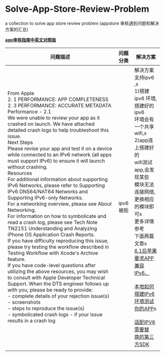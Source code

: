 # Solve-App-Store-Review-Problem
a collection   to solve app store review problem (appstore 审核遇到问题和解决方案的汇总)

[**app审核指南中英文对照版**](http://appstore.icewindtech.com)


| 问题描述       | 问题分类           | 解决方案 |
| ------------- |:------:|----|
|From Apple<br> 2. 1 PERFORMANCE: APP COMPLETENESS<br> 2. 3 PERFORMANCE: ACCURATE METADATA<br> Performance - 2.1 <br> We were unable to review your app as it crashed on launch. We have attached detailed crash logs to help troubleshoot this issue.<br> Next Steps<br> Please revise your app and test it on a device while connected to an IPv6 network (all apps must support IPv6) to ensure it will launch without crashing.<br> Resources<br> For additional information about supporting IPv6 Networks, please refer to Supporting IPv6 DNS64/NAT64 Networks and Supporting IPv6-only Networks.<br> For a networking overview, please see About Networking.<br> For information on how to symbolicate and read a crash log, please see Tech Note TN2151 Understanding and Analyzing iPhone OS Application Crash Reports.<br> If you have difficulty reproducing this issue, please try testing the workflow described in Testing Workflow with Xcode's Archive feature.<br> If you have code-level questions after utilizing the above resources, you may wish to consult with Apple Developer Technical Support. When the DTS engineer follows up with you, please be ready to provide:<br> - complete details of your rejection issue(s)<br> - screenshots<br> - steps to reproduce the issue(s)<br> - symbolicated crash logs - if your issue results in a crash log       | ipv6 被拒 |  解决方案支持ipv6 ,s<br>1)搭建ipv6 环境,搭建好的ipv6<br>环境会有一个共享wifi,s<br>2)app连上搭建好的<br>wifi测试app,会发现某些<br>模块无法连接网络,<br>更换相应的模块即可s<br>更多详情参考<br>下面两篇文章s<br>[6.1后苹果要求APP<br>兼容IPv6，<br><br>本地如何搭建IPv6<br>环境测试你的APP](http://www.jianshu.com/p/632d995749e1)s<br><br>[适配IPV6需要替<br>换的第三方SDK](http://www.jianshu.com/p/afc0b19fd5d3) |
|      |       |    |








